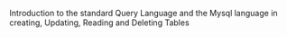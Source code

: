 Introduction to the standard Query Language and the Mysql language in creating, Updating, Reading and Deleting Tables
